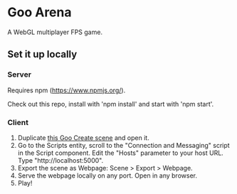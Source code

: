 # Goo Arena

A WebGL multiplayer FPS game.

## Set it up locally

### Server

Requires npm (https://www.npmjs.org/).

Check out this repo, install with 'npm install' and start with 'npm start'.

### Client

1. Duplicate [this Goo Create scene](https://create.goocreate.com/edit/823b6c00990643bd8b15eb00f8bcf707.scene) and open it.
2. Go to the Scripts entity, scroll to the "Connection and Messaging" script in the Script component. Edit the "Hosts" parameter to your host URL. Type "http://localhost:5000".
3. Export the scene as Webpage: Scene > Export > Webpage.
4. Serve the webpage locally on any port. Open in any browser.
5. Play!